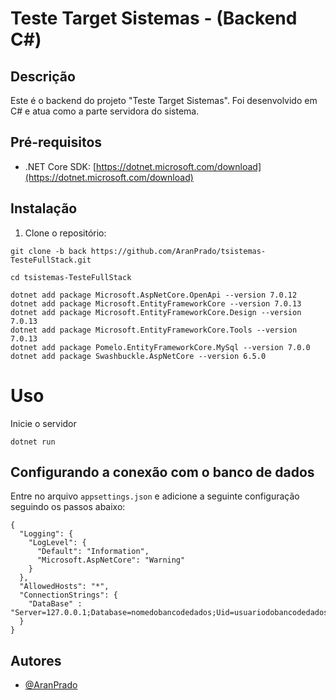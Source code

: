 # Teste Target Sistemas - (Backend C#)

## Descrição

Este é o backend do projeto "Teste Target Sistemas". Foi desenvolvido em C# e atua como a parte servidora do sistema.

## Pré-requisitos

- .NET Core SDK: [https://dotnet.microsoft.com/download](https://dotnet.microsoft.com/download)

## Instalação

1. Clone o repositório:

```shell
git clone -b back https://github.com/AranPrado/tsistemas-TesteFullStack.git
```
```shell
cd tsistemas-TesteFullStack
```
```shell
dotnet add package Microsoft.AspNetCore.OpenApi --version 7.0.12
dotnet add package Microsoft.EntityFrameworkCore --version 7.0.13
dotnet add package Microsoft.EntityFrameworkCore.Design --version 7.0.13
dotnet add package Microsoft.EntityFrameworkCore.Tools --version 7.0.13
dotnet add package Pomelo.EntityFrameworkCore.MySql --version 7.0.0
dotnet add package Swashbuckle.AspNetCore --version 6.5.0

```
# Uso

Inicie o servidor
```shell
dotnet run
```

## Configurando a conexão com o banco de dados

Entre no arquivo `appsettings.json` e adicione a seguinte configuração seguindo os passos abaixo:
```shell
{
  "Logging": {
    "LogLevel": {
      "Default": "Information",
      "Microsoft.AspNetCore": "Warning"
    }
  },
  "AllowedHosts": "*",
  "ConnectionStrings": {
    "DataBase" : "Server=127.0.0.1;Database=nomedobancodedados;Uid=usuariodobancodedados;Pwd=senhadousuariodobancodedados;"
  }
}

```


## Autores

- [@AranPrado](https://github.com/AranPrado)




